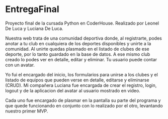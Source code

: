 # EntregaFinal
Proyecto final de la cursada Python en CoderHouse. Realizado por Leonel De Luca y Luciana De Luca.

Nuestra web trata de una comunidad deportiva donde, al registrarte, podes anotar a tu club en cualquiera de los deportes disponibles y unirte a la comunidad.
Al unirte quedas plasmado en el listado de clubes de ese deporte, por lo tanto guardado en la base de datos.
A ese mismo club creado lo podes ver en detalle, editar y eliminar.
Tu usuario puede contar con un avatar.

Yo fui el encargado del inicio, los formularios para unirse a los clubes y el listado de equipos que pueden verse en detalle, editarse y eliminarse (CRUD).
Mi compañera Luciana fue encargada de crear el registro, login, logout y de la aplicacion del avatar al usuario mostrado en video.

Cada uno fue encargado de plasmar en la pantalla su parte del programa y que quede funcionando en conjunto con lo realizado por el otro, levantando nuestro primer MVP.
